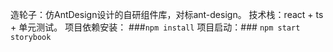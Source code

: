造轮子：仿AntDesign设计的自研组件库，对标ant-design。 
技术栈：react + ts + 单元测试。
项目依赖安装：
###`npm install`
项目启动：### `npm start storybook`
